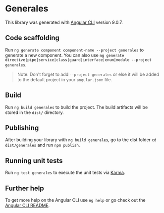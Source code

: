 # Generales

This library was generated with [Angular CLI](https://github.com/angular/angular-cli) version 9.0.7.

## Code scaffolding

Run `ng generate component component-name --project generales` to generate a new component. You can also use `ng generate directive|pipe|service|class|guard|interface|enum|module --project generales`.
> Note: Don't forget to add `--project generales` or else it will be added to the default project in your `angular.json` file. 

## Build

Run `ng build generales` to build the project. The build artifacts will be stored in the `dist/` directory.

## Publishing

After building your library with `ng build generales`, go to the dist folder `cd dist/generales` and run `npm publish`.

## Running unit tests

Run `ng test generales` to execute the unit tests via [Karma](https://karma-runner.github.io).

## Further help

To get more help on the Angular CLI use `ng help` or go check out the [Angular CLI README](https://github.com/angular/angular-cli/blob/master/README.md).
